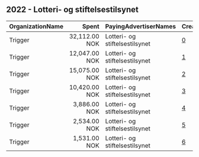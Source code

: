 ## 2022 - Lotteri- og stiftelsestilsynet 
|OrganizationName|Spent|PayingAdvertiserNames|CreativeUrls|Impressions|Genders|AgeBrackets|CountryCodes|BillingAddresses|CandidateBallotInformation|
|:---|---:|:---|:---|---:|:---|:---|:---|:---|:---|
|Trigger|32,112.00 NOK|Lotteri- og stiftelsestilsynet|[0](https://www.snap.com/political-ads/asset/8e03fe6653f8c338c8729a0b35b7a11a51f1ebd62a05d4bfe821227587c735b7?mediaType=mp4)|237,402|MALE|18-39|norway|"Torggata 15,Oslo,0181,NO"||
|Trigger|12,047.00 NOK|Lotteri- og stiftelsestilsynet|[1](https://www.snap.com/political-ads/asset/ccd13d502a01fef719879ba07ec81447b17105adc79dd95fd4a710ec47cf4a4b?mediaType=mp4)|154,620|MALE|18-39|norway|"Torggata 15,Oslo,0181,NO"||
|Trigger|15,075.00 NOK|Lotteri- og stiftelsestilsynet|[2](https://www.snap.com/political-ads/asset/3980d225b496acbe9f911a7ddb452272f0950576355e64b63deff8327563daa0?mediaType=mp4)|116,703|MALE|18-39|norway|"Torggata 15,Oslo,0181,NO"||
|Trigger|10,420.00 NOK|Lotteri- og stiftelsestilsynet|[3](https://www.snap.com/political-ads/asset/94f97cdff44de74ebf0353b54cfddcacf7513fb32d443d92f060075d6a22c605?mediaType=mp4)|74,615|MALE|18-39|norway|"Torggata 15,Oslo,0181,NO"||
|Trigger|3,886.00 NOK|Lotteri- og stiftelsestilsynet|[4](https://www.snap.com/political-ads/asset/cc1bc03f18caa951ebab3c456ffae5727c8668af859055a2200f0714a56a35fa?mediaType=mp4)|35,357|MALE|18-39|norway|"Torggata 15,Oslo,0181,NO"||
|Trigger|2,534.00 NOK|Lotteri- og stiftelsestilsynet|[5](https://www.snap.com/political-ads/asset/b27c2268ced1ec4db8b6728bb7d84e195f5c20188faa9fd7ecabfcf3738614a1?mediaType=mp4)|27,248|MALE|18-39|norway|"Torggata 15,Oslo,0181,NO"||
|Trigger|1,531.00 NOK|Lotteri- og stiftelsestilsynet|[6](https://www.snap.com/political-ads/asset/58d4bac0ee29d1f54d74f4e6820ef2f9a9a916478001cfbb8a920783b687b901?mediaType=mp4)|16,095|MALE|18-39|norway|"Torggata 15,Oslo,0181,NO"||
